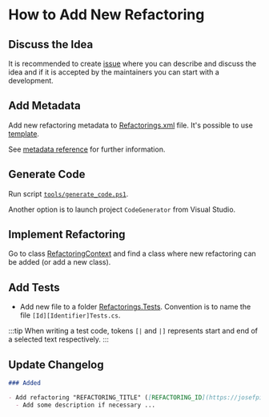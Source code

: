 ﻿# How to Add New Refactoring

## Discuss the Idea

It is recommended to create [issue](https://github.com/JosefPihrt/Roslynator/issues/new) where you can describe and discuss the idea and if it is accepted by the maintainers you can start with a development.

## Add Metadata

Add new refactoring metadata to [Refactorings.xml](https://github.com/JosefPihrt/Roslynator/blob/main/src/Refactorings.xml) file. It's possible to use [template](https://github.com/JosefPihrt/Roslynator/blob/main/src/Template.Refactorings.xml).

See [metadata reference](refactoring-metadata) for further information.

## Generate Code

Run script [`tools/generate_code.ps1`](https://github.com/JosefPihrt/Roslynator/blob/main/tools/generate_code.ps1).

Another option is to launch project `CodeGenerator` from Visual Studio.

## Implement Refactoring

Go to class [RefactoringContext](https://github.com/JosefPihrt/Roslynator/blob/main/src/Refactorings/CSharp/Refactorings/RefactoringContext.cs) and find a class where new refactoring can be added (or add a new class).

## Add Tests

- Add new file to a folder [Refactorings.Tests](https://github.com/JosefPihrt/Roslynator/tree/main/src/Tests/Refactorings.Tests). Convention is to name the file `[Id][Identifier]Tests.cs`.

:::tip
When writing a test code, tokens `[|` and `|]` represents start and end of a selected text respectively.
:::

## Update Changelog

```markdown title="CHANGELOG.md"
### Added

- Add refactoring "REFACTORING_TITLE" ([REFACTORING_ID](https://josefpihrt.github.io/docs/roslynator/refactorings/REFACTORING_ID)) ([#PR_ID](https://github.com/josefpihrt/roslynator/pull/PR_ID))
  - Add some description if necessary ...
```
